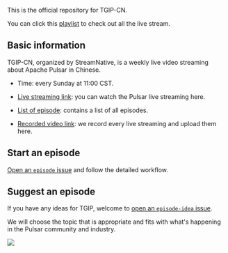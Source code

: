 This is the official repository for TGIP-CN.

You can click this [playlist](https://github.com/streamnative/tgip-cn/blob/master/playlist.md) to check out all the live stream.

## Basic information

TGIP-CN, organized by StreamNative, is a weekly live video streaming about Apache Pulsar in Chinese.

* Time: every Sunday at 11:00 CST.

* [Live streaming link](https://live.bilibili.com/21468418): you can watch the Pulsar live streaming here.

* [List of episode](playlist.md): contains a list of all episodes.

* [Recorded video link](https://space.bilibili.com/391380821/channel/detail?cid=98214): we record every live streaming and upload them here.

## Start an episode

[Open an `episode` issue](https://github.com/streamnative/tgip-cn/issues/new/choose) and follow the detailed workflow.

## Suggest an episode 

If you have any ideas for TGIP, welcome to [open an `episode-idea` issue](https://github.com/streamnative/tgip-cn/issues/new/choose).

We will choose the topic that is appropriate and fits with what's happening in the Pulsar community and industry.

![](image/cover.png)
